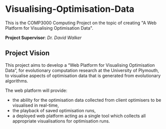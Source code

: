 # Visualising-Optimisation-Data

This is the COMP3000 Computing Project on the topic of creating "A Web Platform for Visualising Optimisation Data".

**Project Supervisor**: _Dr. David Walker_

## Project Vision

This project aims to develop a “Web Platform for Visualising Optimisation Data”, for
evolutionary computation research at the University of Plymouth, to visualise aspects of optimisation data that is generated from evolutionary algorithms.

The web platform will provide:

- the ability for the optimisation data collected from client optimisers to be visualised in real-time,
- the playback of saved optimisation runs,
- a deployed web platform acting as a single tool which collects all appropriate visualisations for optimisation runs.
